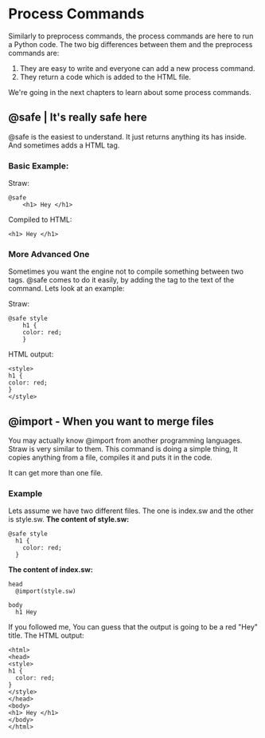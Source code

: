 ﻿
# Process Commands
Similarly to preprocess commands, the process commands are here to run a Python code. The two big differences between them and the preprocess commands are:
1. They are easy to write and everyone can add a new process command.
2. They return a code which is added to the HTML file.

We're going in the next chapters to learn about some process commands.

## @safe | It's really safe here
@safe is the easiest to understand. It just returns anything its has inside. And sometimes adds a HTML tag.

### Basic Example:
Straw:

    @safe
    	<h1> Hey </h1>	
Compiled to HTML:

    <h1> Hey </h1>

### More Advanced One
Sometimes you want the engine not to compile something between two tags. @safe comes to do it easily, by adding the tag to the text of the command. Lets look at an example:

Straw:

    @safe style
	    h1 {
	    color: red;
	    }
HTML output:

    <style>
    h1 {
    color: red;
    }
    </style>

## @import - When you want to merge files
You may actually know @import from another programming languages. Straw is very similar to them.
This command is doing a simple thing, It copies anything from a file, compiles it and puts it in the code.

It can get more than one file.

### Example
Lets assume we have two different files. The one is index.sw and the other is style.sw. 
**The content of style.sw:**

    @safe style
      h1 {
        color: red;
      }

**The content of index.sw:**

    head
      @import(style.sw)
    
    body
      h1 Hey
      
If you followed me, You can guess that the output is going to be a red "Hey" title. The HTML output:

    <html>
    <head>
    <style>
    h1 {
      color: red;
    }
    </style>
    </head>
    <body>
    <h1> Hey </h1>
    </body>
    </html>


